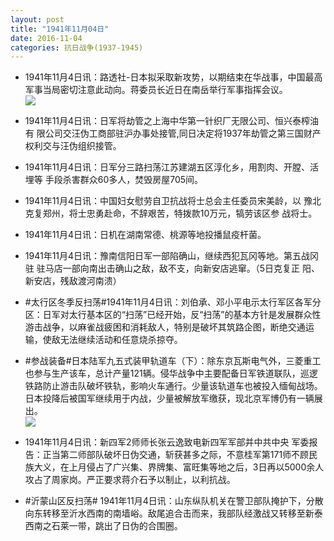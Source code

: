 ```yaml
---
layout: post
title: "1941年11月04日"
date: 2016-11-04
categories: 抗日战争(1937-1945)
---
```


<meta name="referrer" content="no-referrer" />

- 1941年11月4日讯：路透社-日本拟采取新攻势，以期结束在华战事，中国最高军事当局密切注意此动向。蒋委员长近日在南岳举行军事指挥会议。 <br/><img src="https://ww1.sinaimg.cn/large/aca367d8jw1f9ggzwuo8rj20ce0hcq5w.jpg" />

- 1941年11月4日讯：日军将劫管之上海中华第一针织厂无限公司、恒兴泰榨油有 限公司交汪伪工商部驻沪办事处接管,同日决定将1937年劫管之第三国财产权利交与汪伪组织接管。 

- 1941年11月4日讯：日军分三路扫荡江苏建湖五区淳化乡，用割肉、开膛、活埋等 手段杀害群众60多人，焚毁房屋705间。 

- 1941年11月4日讯：中国妇女慰劳自卫抗战将士总会主任委员宋美龄，以 豫北克复郑州，将士忠勇赴命，不辞艰苦，特拨款10万元，犒劳该区参 战将士。 

- 1941年11月4日讯：日机在湖南常德、桃源等地投播鼠疫杆菌。 

- 1941年11月4日讯：豫南信阳日军一部陷确山，继续西犯瓦冈等地。第五战冈驻 驻马店一部向南出击确山之敌，敌不支，向新安店逃窜。（5日克复正 阳、新安店，残敌渡河南溃） 

- #太行区冬季反扫荡#1941年11月4日讯：刘伯承、邓小平电示太行军区各军分区：日军对太行基本区的“扫荡”已经开始，反“扫荡”的基本方针是发展群众性游击战争，以麻雀战疲困和消耗敌人，特别是破坏其筑路企图，断绝交通运输，使敌无法继续活动和任意烧杀掠夺。 

- #参战装备#日本陆军九五式装甲轨道车（下）：除东京瓦斯电气外，三菱重工也参与生产该车，总计产量121辆。侵华战争中主要配备日军铁道联队，巡逻铁路防止游击队破坏铁轨，影响火车通行。少量该轨道车也被投入缅甸战场。日本投降后被国军继续用于内战，少量被解放军缴获，现北京军博仍有一辆展出。 <br/><img src="https://ww1.sinaimg.cn/large/aca367d8jw1f9fug4wdosj20b50mcadt.jpg" />

- 1941年11月4日讯：新四军2师师长张云逸致电新四军军部并中共中央 军委报告：正当第二师部队破坏日伪交通，斩获甚多之际，不意桂军第171师不顾民族大义，在上月侵占了广兴集、界牌集、富旺集等地之后，3日再以5000余人攻占了周家岗。严正要求蒋介石予以制止，以利抗战。 

- #沂蒙山区反扫荡# 1941年11月4日讯：山东纵队机关在警卫部队掩护下，分散向东转移至沂水西南的南墙峪。敌尾追合击而来，我部队经激战又转移至新泰西南之石莱一带，跳出了日伪的合围圈。 


